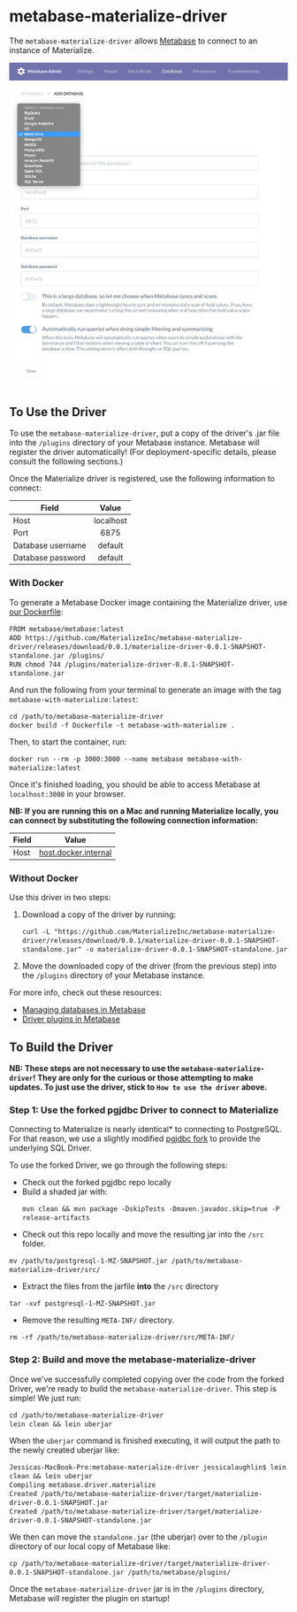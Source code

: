 # metabase-materialize-driver

The `metabase-materialize-driver` allows [Metabase](https://github.com/metabase/metabase) 
to connect to an instance of Materialize.

![Choose Materialize from database dropdown](images/materialize-metabase.png)

## To Use the Driver

To use the `metabase-materialize-driver`, put a copy of the driver's
.jar file into the `/plugins` directory of your Metabase instance. Metabase
will register the driver automatically! (For deployment-specific details, 
please consult the following sections.)

Once the Materialize driver is registered, use the following information
to connect: 

| Field             | Value     |
| ----------------- |:---------:|
| Host              | localhost |
| Port              | 6875      |
| Database username | default   |
| Database password | default   |


### With Docker

To generate a Metabase Docker image containing the Materialize driver,
use [our Dockerfile](Dockerfile):
```shell script
FROM metabase/metabase:latest
ADD https://github.com/MaterializeInc/metabase-materialize-driver/releases/download/0.0.1/materialize-driver-0.0.1-SNAPSHOT-standalone.jar /plugins/
RUN chmod 744 /plugins/materialize-driver-0.0.1-SNAPSHOT-standalone.jar
```

And run the following from your terminal to generate an image with
the tag `metabase-with-materialize:latest`:
```shell script
cd /path/to/metabase-materialize-driver
docker build -f Dockerfile -t metabase-with-materialize .
```

Then, to start the container, run:
```shell script
docker run --rm -p 3000:3000 --name metabase metabase-with-materialize:latest
```

Once it's finished loading, you should be able to access Metabase at 
`localhost:3000` in your browser.

**NB: If you are running this on a Mac and running Materialize locally, 
you can connect by substituting the following connection information:**

| Field             | Value                |
| ----------------- |:--------------------:|
| Host              | [host.docker.internal](https://stackoverflow.com/questions/24319662/from-inside-of-a-docker-container-how-do-i-connect-to-the-localhost-of-the-mach/24326540#24326540) |


### Without Docker

Use this driver in two steps:
1. Download a copy of the driver by running:
   ```shell script
   curl -L "https://github.com/MaterializeInc/metabase-materialize-driver/releases/download/0.0.1/materialize-driver-0.0.1-SNAPSHOT-standalone.jar" -o materialize-driver-0.0.1-SNAPSHOT-standalone.jar
   ```
2. Move the downloaded copy of the driver (from the previous step)
   into the `/plugins` directory of your Metabase instance. 

For more info, check out these resources:
* [Managing databases in Metabase](https://www.metabase.com/docs/latest/administration-guide/01-managing-databases.html)
* [Driver plugins in Metabase](https://github.com/metabase/metabase/wiki/Writing-a-Driver:-Packaging-a-Driver-&-Metabase-Plugin-Basics)  
   
## To Build the Driver

**NB: These steps are not necessary to use the `metabase-materialize-driver`!
They are only for the curious or those attempting to make updates. To just use
the driver, stick to `How to use the driver` above.**

### Step 1: Use the forked pgjdbc Driver to connect to Materialize

Connecting to Materialize is nearly identical* to connecting
to PostgreSQL. For that reason, we use a slightly modified 
[pgjdbc fork](https://github.com/MaterializeInc/pgjdbc) to provide 
the underlying SQL Driver.

To use the forked Driver, we go through the following steps:
* Check out the forked pgjdbc repo locally
* Build a shaded jar with:
  ```shell script
  mvn clean && mvn package -DskipTests -Dmaven.javadoc.skip=true -P release-artifacts
  ``` 
* Check out this repo locally and move the resulting jar into
 the `/src` folder.
 ```shell script
 mv /path/to/postgresql-1-MZ-SNAPSHOT.jar /path/to/metabase-materialize-driver/src/
 ``` 
* Extract the files from the jarfile **into** the `/src` directory
 ```shell script
 tar -xvf postgresql-1-MZ-SNAPSHOT.jar
 ```
* Remove the resulting `META-INF/` directory. 
 ```shell script
 rm -rf /path/to/metabase-materialize-driver/src/META-INF/
 ```

### Step 2: Build and move the metabase-materialize-driver 

Once we've successfully completed copying over the code from the
forked Driver, we're ready to build the `metabase-materialize-driver`.
This step is simple! We just run:
```shell script
cd /path/to/metabase-materialize-driver
lein clean && lein uberjar
```

When the `uberjar` command is finished executing, it will output
the path to the newly created uberjar like: 
```shell script
Jessicas-MacBook-Pro:metabase-materialize-driver jessicalaughlin$ lein clean && lein uberjar
Compiling metabase.driver.materialize
Created /path/to/metabase-materialize-driver/target/materialize-driver-0.0.1-SNAPSHOT.jar
Created /path/to/metabase-materialize-driver/target/materialize-driver-0.0.1-SNAPSHOT-standalone.jar
```

We then can move the `standalone.jar` (the uberjar) over to 
the `/plugin` directory of our local copy of Metabase like:
```shell script
cp /path/to/metabase-materialize-driver/target/materialize-driver-0.0.1-SNAPSHOT-standalone.jar /path/to/metabase/plugins/
```

Once the `metabase-materialize-driver` jar is in the `/plugins` directory,
Metabase will register the plugin on startup! 
